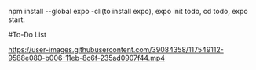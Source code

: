 npm install --global expo -cli(to install expo), 
expo init todo, 
cd todo, 
expo start.

#To-Do List

https://user-images.githubusercontent.com/39084358/117549112-9588e080-b006-11eb-8c6f-235ad0907f44.mp4

